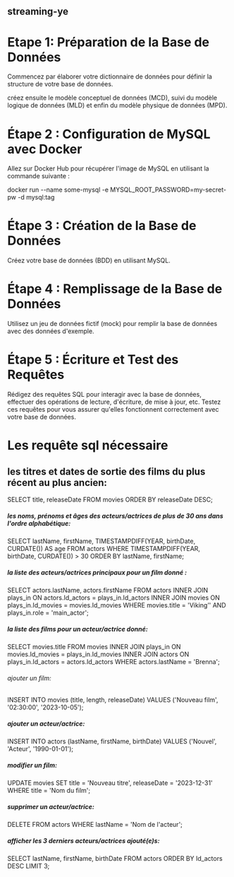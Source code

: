 ## streaming-ye

# Etape 1: Préparation de la Base de Données

Commencez par élaborer votre dictionnaire de données pour définir la structure de votre base de données.

créez ensuite le modèle conceptuel de données (MCD), suivi du modèle logique de données (MLD) et enfin du modèle physique de données (MPD).

# Étape 2 : Configuration de MySQL avec Docker

Allez sur Docker Hub pour récupérer l'image de MySQL en utilisant la commande suivante : 

docker run --name some-mysql -e MYSQL_ROOT_PASSWORD=my-secret-pw -d mysql:tag

# Étape 3 : Création de la Base de Données

Créez votre base de données (BDD) en utilisant MySQL.

# Étape 4 : Remplissage de la Base de Données

Utilisez un jeu de données fictif (mock) pour remplir la base de données avec des données d'exemple.

# Étape 5 : Écriture et Test des Requêtes

Rédigez des requêtes SQL pour interagir avec la base de données, effectuer des opérations de lecture, d'écriture, de mise à jour, etc.
Testez ces requêtes pour vous assurer qu'elles fonctionnent correctement avec votre base de données.

# Les requête sql nécessaire

## les titres et dates de sortie des films du plus récent au plus ancien: 

SELECT title, releaseDate FROM movies ORDER BY releaseDate DESC;

##### les noms, prénoms et âges des acteurs/actrices de plus de 30 ans dans l'ordre alphabétique:

SELECT lastName, firstName, TIMESTAMPDIFF(YEAR, birthDate, CURDATE()) AS age FROM actors WHERE TIMESTAMPDIFF(YEAR, birthDate, CURDATE()) > 30 ORDER BY lastName, firstName;


##### la liste des acteurs/actrices principaux pour un film donné :

SELECT actors.lastName, actors.firstName FROM actors INNER JOIN plays_in ON actors.Id_actors = plays_in.Id_actors INNER JOIN movies ON plays_in.Id_movies = movies.Id_movies WHERE movies.title = 'Viking’' AND plays_in.role = 'main_actor';

##### la liste des films pour un acteur/actrice donné:

SELECT movies.title
FROM movies
INNER JOIN plays_in ON movies.Id_movies = plays_in.Id_movies
INNER JOIN actors ON plays_in.Id_actors = actors.Id_actors
WHERE actors.lastName = 'Brenna';

###### ajouter un film:

INSERT INTO movies (title, length, releaseDate)
VALUES ('Nouveau film', '02:30:00', '2023-10-05');

##### ajouter un acteur/actrice:

INSERT INTO actors (lastName, firstName, birthDate)
VALUES ('Nouvel', 'Acteur', '1990-01-01');

##### modifier un film:

UPDATE movies
SET title = 'Nouveau titre', releaseDate = '2023-12-31'
WHERE title = 'Nom du film';

##### supprimer un acteur/actrice:

DELETE FROM actors
WHERE lastName = 'Nom de l'acteur';

##### afficher les 3 derniers acteurs/actrices ajouté(e)s:

SELECT lastName, firstName, birthDate
FROM actors
ORDER BY Id_actors DESC
LIMIT 3;











